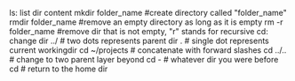 ls: list dir content
mkdir folder_name #create directory called "folder_name"
rmdir folder_name  #remove an empty directory as long as it is empty
rm -r folder_name  #remove dir that is not empty, "r" stands for recursive
cd: change dir
../ # two dots represents parent dir
. # single dot represents current workingdir 
cd ~/projects # concatenate with forward slashes
cd ../.. # change to two parent layer beyond
cd -  # whatever dir you were before
cd  # return to the home dir
